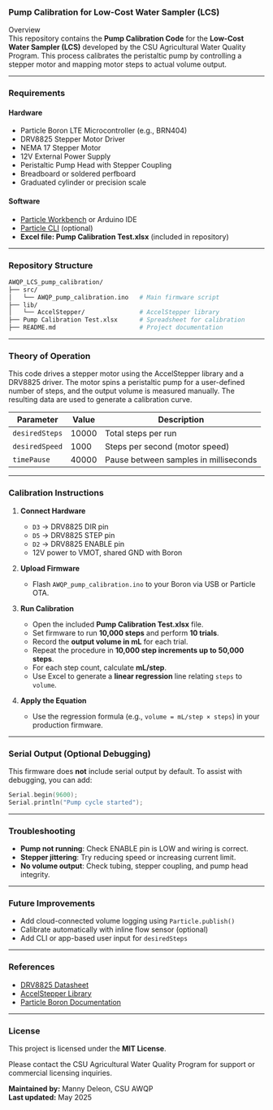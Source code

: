### Pump Calibration for Low-Cost Water Sampler (LCS)

Overview  
This repository contains the **Pump Calibration Code** for the **Low-Cost Water Sampler (LCS)** developed by the CSU Agricultural Water Quality Program. This process calibrates the peristaltic pump by controlling a stepper motor and mapping motor steps to actual volume output.

---

### Requirements
#### Hardware
- Particle Boron LTE Microcontroller (e.g., BRN404)
- DRV8825 Stepper Motor Driver
- NEMA 17 Stepper Motor
- 12V External Power Supply
- Peristaltic Pump Head with Stepper Coupling
- Breadboard or soldered perfboard
- Graduated cylinder or precision scale

#### Software
- [Particle Workbench](https://docs.particle.io/workbench/) or Arduino IDE
- [Particle CLI](https://docs.particle.io/tutorials/developer-tools/cli/) (optional)
- **Excel file: Pump Calibration Test.xlsx** (included in repository)

---

### Repository Structure
```bash
AWQP_LCS_pump_calibration/
├── src/
│   └── AWQP_pump_calibration.ino   # Main firmware script
├── lib/
│   └── AccelStepper/               # AccelStepper library
├── Pump Calibration Test.xlsx      # Spreadsheet for calibration
├── README.md                       # Project documentation
```

---

### Theory of Operation
This code drives a stepper motor using the AccelStepper library and a DRV8825 driver. The motor spins a peristaltic pump for a user-defined number of steps, and the output volume is measured manually. The resulting data are used to generate a calibration curve.

| Parameter       | Value   | Description                            |
|----------------|---------|----------------------------------------|
| `desiredSteps` | 10000   | Total steps per run                    |
| `desiredSpeed` | 1000    | Steps per second (motor speed)         |
| `timePause`    | 40000   | Pause between samples in milliseconds  |

---

### Calibration Instructions

1. **Connect Hardware**
   - `D3` → DRV8825 DIR pin  
   - `D5` → DRV8825 STEP pin  
   - `D2` → DRV8825 ENABLE pin  
   - 12V power to VMOT, shared GND with Boron

2. **Upload Firmware**
   - Flash `AWQP_pump_calibration.ino` to your Boron via USB or Particle OTA.

3. **Run Calibration**
   - Open the included **Pump Calibration Test.xlsx** file.
   - Set firmware to run **10,000 steps** and perform **10 trials**.
   - Record the **output volume in mL** for each trial.
   - Repeat the procedure in **10,000 step increments up to 50,000 steps**.
   - For each step count, calculate **mL/step**.
   - Use Excel to generate a **linear regression** line relating `steps` to `volume`.

4. **Apply the Equation**
   - Use the regression formula (e.g., `volume = mL/step × steps`) in your production firmware.

---

### Serial Output (Optional Debugging)
This firmware does **not** include serial output by default. To assist with debugging, you can add:

```cpp
Serial.begin(9600);
Serial.println("Pump cycle started");
```

---

### Troubleshooting
- **Pump not running**: Check ENABLE pin is LOW and wiring is correct.
- **Stepper jittering**: Try reducing speed or increasing current limit.
- **No volume output**: Check tubing, stepper coupling, and pump head integrity.

---

### Future Improvements
- Add cloud-connected volume logging using `Particle.publish()`
- Calibrate automatically with inline flow sensor (optional)
- Add CLI or app-based user input for `desiredSteps`

---

### References
- [DRV8825 Datasheet](https://www.ti.com/lit/ds/symlink/drv8825.pdf)
- [AccelStepper Library](http://www.airspayce.com/mikem/arduino/AccelStepper/)
- [Particle Boron Documentation](https://docs.particle.io/)

---

### License
This project is licensed under the **MIT License**.

Please contact the CSU Agricultural Water Quality Program for support or commercial licensing inquiries.

**Maintained by:** Manny Deleon, CSU AWQP  
**Last updated:** May 2025
